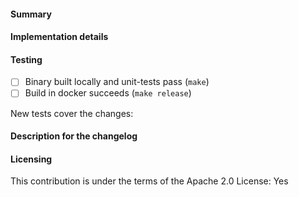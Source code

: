 
#### Summary
<!-- What does this pull request do? -->

#### Implementation details
<!-- How are the changes implemented? -->

#### Testing
<!-- How was this tested? -->
- [ ] Binary built locally and unit-tests pass (`make`)  
- [ ] Build in docker succeeds (`make release`)

New tests cover the changes: <!-- yes|no -->

#### Description for the changelog
<!--
Write a short summary that describes the changes in this pull request
for inclusion in changelog.
-->

#### Licensing

This contribution is under the terms of the Apache 2.0 License: Yes
